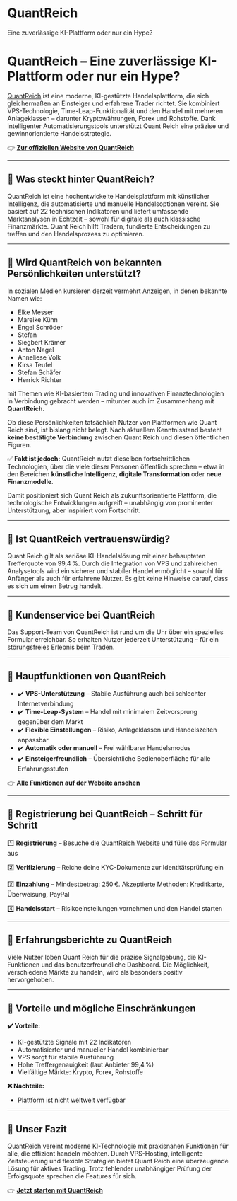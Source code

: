 # QuantReich
Eine zuverlässige KI-Plattform oder nur ein Hype?

# QuantReich – Eine zuverlässige KI-Plattform oder nur ein Hype?

[QuantReich](https://quantreich.at) ist eine moderne, KI-gestützte Handelsplattform, die sich gleichermaßen an Einsteiger und erfahrene Trader richtet. Sie kombiniert VPS-Technologie, Time-Leap-Funktionalität und den Handel mit mehreren Anlageklassen – darunter Kryptowährungen, Forex und Rohstoffe. Dank intelligenter Automatisierungstools unterstützt Quant Reich eine präzise und gewinnorientierte Handelsstrategie.

👉 **[Zur offiziellen Website von QuantReich](https://quantreich.at)**

---

## 📌 Was steckt hinter QuantReich?

QuantReich ist eine hochentwickelte Handelsplattform mit künstlicher Intelligenz, die automatisierte und manuelle Handelsoptionen vereint. Sie basiert auf 22 technischen Indikatoren und liefert umfassende Marktanalysen in Echtzeit – sowohl für digitale als auch klassische Finanzmärkte. Quant Reich hilft Tradern, fundierte Entscheidungen zu treffen und den Handelsprozess zu optimieren.

---

## 📌 Wird QuantReich von bekannten Persönlichkeiten unterstützt?

In sozialen Medien kursieren derzeit vermehrt Anzeigen, in denen bekannte Namen wie:

- Elke Messer
- Mareike Kühn
- Engel Schröder
- Stefan
- Siegbert Krämer
- Anton Nagel
- Anneliese Volk
- Kirsa Teufel
- Stefan Schäfer
- Herrick Richter

mit Themen wie KI-basiertem Trading und innovativen Finanztechnologien in Verbindung gebracht werden – mitunter auch im Zusammenhang mit **QuantReich**.

Ob diese Persönlichkeiten tatsächlich Nutzer von Plattformen wie Quant Reich sind, ist bislang nicht belegt. Nach aktuellem Kenntnisstand besteht **keine bestätigte Verbindung** zwischen Quant Reich und diesen öffentlichen Figuren.

✅ **Fakt ist jedoch:** QuantReich nutzt dieselben fortschrittlichen Technologien, über die viele dieser Personen öffentlich sprechen – etwa in den Bereichen **künstliche Intelligenz**, **digitale Transformation** oder **neue Finanzmodelle**.

Damit positioniert sich Quant Reich als zukunftsorientierte Plattform, die technologische Entwicklungen aufgreift – unabhängig von prominenter Unterstützung, aber inspiriert vom Fortschritt.


---

## 📌 Ist QuantReich vertrauenswürdig?

Quant Reich gilt als seriöse KI-Handelslösung mit einer behaupteten Trefferquote von 99,4 %. Durch die Integration von VPS und zahlreichen Analysetools wird ein sicherer und stabiler Handel ermöglicht – sowohl für Anfänger als auch für erfahrene Nutzer. Es gibt keine Hinweise darauf, dass es sich um einen Betrug handelt.

---

## 📌 Kundenservice bei QuantReich

Das Support-Team von QuantReich ist rund um die Uhr über ein spezielles Formular erreichbar. So erhalten Nutzer jederzeit Unterstützung – für ein störungsfreies Erlebnis beim Traden.

---

## 📌 Hauptfunktionen von QuantReich

- ✔️ **VPS-Unterstützung** – Stabile Ausführung auch bei schlechter Internetverbindung
- ✔️ **Time-Leap-System** – Handel mit minimalem Zeitvorsprung gegenüber dem Markt
- ✔️ **Flexible Einstellungen** – Risiko, Anlageklassen und Handelszeiten anpassbar
- ✔️ **Automatik oder manuell** – Frei wählbarer Handelsmodus
- ✔️ **Einsteigerfreundlich** – Übersichtliche Bedienoberfläche für alle Erfahrungsstufen

👉 **[Alle Funktionen auf der Website ansehen](https://quantreich.at)**

---

## 📌 Registrierung bei QuantReich – Schritt für Schritt

1️⃣ **Registrierung** – Besuche die [QuantReich Website](https://quantreich.at) und fülle das Formular aus

2️⃣ **Verifizierung** – Reiche deine KYC-Dokumente zur Identitätsprüfung ein

3️⃣ **Einzahlung** – Mindestbetrag: 250 €. Akzeptierte Methoden: Kreditkarte, Überweisung, PayPal

4️⃣ **Handelsstart** – Risikoeinstellungen vornehmen und den Handel starten

---

## 📌 Erfahrungsberichte zu QuantReich

Viele Nutzer loben Quant Reich für die präzise Signalgebung, die KI-Funktionen und das benutzerfreundliche Dashboard. Die Möglichkeit, verschiedene Märkte zu handeln, wird als besonders positiv hervorgehoben.

---

## 📌 Vorteile und mögliche Einschränkungen

**✔️ Vorteile:**
- KI-gestützte Signale mit 22 Indikatoren
- Automatisierter und manueller Handel kombinierbar
- VPS sorgt für stabile Ausführung
- Hohe Treffergenauigkeit (laut Anbieter 99,4 %)
- Vielfältige Märkte: Krypto, Forex, Rohstoffe

**❌ Nachteile:**
- Plattform ist nicht weltweit verfügbar

---

## 📌 Unser Fazit

QuantReich vereint moderne KI-Technologie mit praxisnahen Funktionen für alle, die effizient handeln möchten. Durch VPS-Hosting, intelligente Zeitsteuerung und flexible Strategien bietet Quant Reich eine überzeugende Lösung für aktives Trading. Trotz fehlender unabhängiger Prüfung der Erfolgsquote sprechen die Features für sich.

👉 **[Jetzt starten mit QuantReich](https://quantreich.at)**
